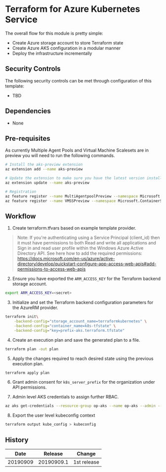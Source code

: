 # Terraform for Azure Kubernetes Service

The overall flow for this module is pretty simple:

* Create Azure storage account to store Terraform state
* Create Azure AKS configuration in a modular manner
* Deploy the infrastructure incrementally

## Security Controls

The following security controls can be met through configuration of this template:

* TBD

## Dependencies

* None

## Pre-requisites

As currently Multiple Agent Pools and Virtual Machine Scalesets are in preview you will need to run the following commands.

```sh
# Install the aks-preview extension
az extension add --name aks-preview

# Update the extension to make sure you have the latest version installed
az extension update --name aks-preview

# Registration
az feature register --name MultiAgentpoolPreview --namespace Microsoft.ContainerService
az feature register --name VMSSPreview --namespace Microsoft.ContainerService
```

## Workflow

1. Create terraform.tfvars based on example template provider.

> Note: If you're authenticating using a Service Principal (client_id) then it must have permissions to both Read and write all applications and Sign in and read user profile within the Windows Azure Active Directory API. See here how to add the required permissions: https://docs.microsoft.com/en-us/azure/active-directory/develop/quickstart-configure-app-access-web-apis#add-permissions-to-access-web-apis

2. Ensure you have exported the `ARM_ACCESS_KEY` for the Terraform backend storage account.

```sh
export ARM_ACCESS_KEY=<secret>
```

3. Initialize and set the Terraform backend configuration parameters for the AzureRM provider.

```sh
terraform init\
    -backend-config="storage_account_name=terraformkubernetes" \
    -backend-config="container_name=k8s-tfstate" \
    -backend-config="key=prefix-aks.terraform.tfstate"
```

4. Create an execution plan and save the generated plan to a file.

```sh
terraform plan -out plan
```

5. Apply the changes required to reach desired state using the previous execution plan.

```sh
terraform apply plan
```

6. Grant admin consent for `k8s_server_prefix` for the organization under API permissions.

7. Admin level AKS credentials to assign further RBAC.

```sh
az aks get-credentials --resource-group op-aks --name op-aks --admin --overwrite-existing
```

8. Export the user level kubeconfig context

```sh
terraform output kube_config > kubeconfig
```

## History

| Date     | Release    | Change      |
| -------- | ---------- | ----------- |
| 20190909 | 20190909.1 | 1st release |
